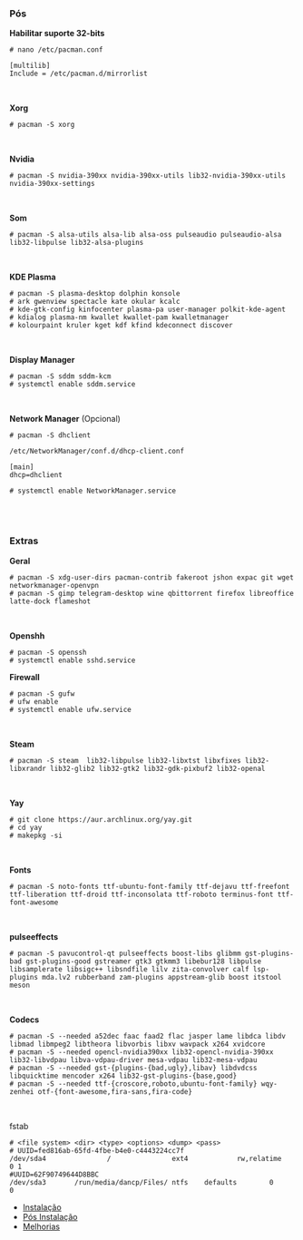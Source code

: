 ### Pós

**Habilitar suporte 32-bits**

    # nano /etc/pacman.conf
    
    [multilib]
    Include = /etc/pacman.d/mirrorlist
<br>

**Xorg**

    # pacman -S xorg
<br>

**Nvidia**

    # pacman -S nvidia-390xx nvidia-390xx-utils lib32-nvidia-390xx-utils nvidia-390xx-settings
<br>

**Som**

    # pacman -S alsa-utils alsa-lib alsa-oss pulseaudio pulseaudio-alsa lib32-libpulse lib32-alsa-plugins
<br>

**KDE Plasma**

    # pacman -S plasma-desktop dolphin konsole
    # ark gwenview spectacle kate okular kcalc
    # kde-gtk-config kinfocenter plasma-pa user-manager polkit-kde-agent
    # kdialog plasma-nm kwallet kwallet-pam kwalletmanager
    # kolourpaint kruler kget kdf kfind kdeconnect discover
<br>

**Display Manager**

    # pacman -S sddm sddm-kcm
    # systemctl enable sddm.service
<br>

**Network Manager** (Opcional)

    # pacman -S dhclient
    
    /etc/NetworkManager/conf.d/dhcp-client.conf
    
    [main]
    dhcp=dhclient
    
    # systemctl enable NetworkManager.service
<br><br>

### Extras

**Geral**

    # pacman -S xdg-user-dirs pacman-contrib fakeroot jshon expac git wget networkmanager-openvpn
    # pacman -S gimp telegram-desktop wine qbittorrent firefox libreoffice latte-dock flameshot
<br>

**Openshh**

    # pacman -S openssh
    # systemctl enable sshd.service

 **Firewall**
 
    # pacman -S gufw
    # ufw enable
    # systemctl enable ufw.service
<br>

 **Steam**
 
    # pacman -S steam  lib32-libpulse lib32-libxtst libxfixes lib32-libxrandr lib32-glib2 lib32-gtk2 lib32-gdk-pixbuf2 lib32-openal
<br>

 **Yay**
 
    # git clone https://aur.archlinux.org/yay.git
    # cd yay
    # makepkg -si
<br>

 **Fonts**
 
    # pacman -S noto-fonts ttf-ubuntu-font-family ttf-dejavu ttf-freefont ttf-liberation ttf-droid ttf-inconsolata ttf-roboto terminus-font ttf-font-awesome
<br>

  **pulseeffects**
  
    # pacman -S pavucontrol-qt pulseeffects boost-libs glibmm gst-plugins-bad gst-plugins-good gstreamer gtk3 gtkmm3 libebur128 libpulse libsamplerate libsigc++ libsndfile lilv zita-convolver calf lsp-plugins mda.lv2 rubberband zam-plugins appstream-glib boost itstool meson
<br>

  **Codecs**

    # pacman -S --needed a52dec faac faad2 flac jasper lame libdca libdv libmad libmpeg2 libtheora libvorbis libxv wavpack x264 xvidcore 
    # pacman -S --needed opencl-nvidia390xx lib32-opencl-nvidia-390xx lib32-libvdpau libva-vdpau-driver mesa-vdpau lib32-mesa-vdpau
    # pacman -S --needed gst-{plugins-{bad,ugly},libav} libdvdcss libquicktime mencoder x264 lib32-gst-plugins-{base,good}
    # pacman -S --needed ttf-{croscore,roboto,ubuntu-font-family} wqy-zenhei otf-{font-awesome,fira-sans,fira-code}
<br>

fstab

    # <file system> <dir> <type> <options> <dump> <pass>
    # UUID=fed816ab-65fd-4fbe-b4e0-c4443224cc7f
    /dev/sda4               /               ext4            rw,relatime     0 1
    #UUID=62F90749644D8BBC
    /dev/sda3       /run/media/dancp/Files/ ntfs    defaults        0       0

- [Instalação](https://github.com/dancp/arch-anotations/blob/master/arch-install.md)
- [Pós Instalação](https://github.com/dancp/arch-anotations/blob/master/arch-post-install.md)
- [Melhorias](https://github.com/dancp/arch-annotations/blob/master/tweaks.md)
